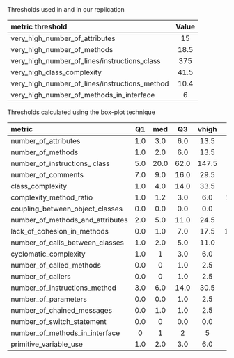 <div id="thresholds_replication">
Thresholds used in  and in our replication

| **metric threshold**                               | **Value** |  
| :------------------------------------------------- | :-------: | 
| very\_high\_number\_of\_attributes                 |    15     | 
| very\_high\_number\_of\_methods                    |   18.5    |  
| very\_high\_number\_of\_lines/instructions\_class  |    375    |  
| very\_high\_class\_complexity                      |   41.5    |  
| very\_high\_number\_of\_lines/instructions\_method |   10.4    |  
| very\_high\_number\_of\_methods\_in\_interface     |     6     |  

</div>

<div id="thresholds_table">
Thresholds calculated using the box-plot technique

| **metric**                 | **Q1** | **med** | **Q3** | **vhigh** | **max** | 
| :------------------------- | :----: | :-----: | :----: | :-------: | :-----: | 
| number\_of\_attributes     |  1.0   |   3.0   |  6.0   |   13.5    |   74    |
| number\_of\_methods        |  1.0   |   2.0   |  6.0   |   13.5    |   189   |
| number\_of\_instructions\_ class|  5.0   |  20.0   |  62.0  |   147.5   |  2939   |
| number\_of\_comments       |  7.0   |   9.0   |  16.0  |   29.5    |   260   |
| class\_complexity          |  1.0   |   4.0   |  14.0  |   33.5    |   398   |
| complexity\_method\_ratio  |  1.0   |   1.2   |  3.0   |    6.0    |  161.0  |
| coupling\_between\_object\_classes       |  0.0   |   0.0   |  0.0   |    0.0    |   15    |
| number\_of\_methods\_and\_attributes      |  2.0   |   5.0   |  11.0  |   24.5    |   248   |
| lack\_of\_cohesion\_in\_methods       |  0.0   |   1.0   |  7.0   |   17.5    |  17608  |
| number\_of\_calls\_between\_classes        |  1.0   |   2.0   |  5.0   |   11.0    |   99    |
| cyclomatic\_complexity     |  1.0   |    1    |  3.0   |    6.0    |   161   |
| number\_of\_called\_methods       |  0.0   |    0    |  1.0   |    2.5    |   61    |
| number\_of\_callers        |  0.0   |    0    |  1.0   |    2.5    |   96    |
| number\_of\_instructions\_method |  3.0   |   6.0   |  14.0  |   30.5    |  2620   |
| number\_of\_parameters     |  0.0   |   0.0   |  1.0   |    2.5    |   13    |
| number\_of\_chained\_messages               |  0.0   |   1.0   |  1.0   |    2.5    |   13    |
| number\_of\_switch\_statement               |  0.0   |    0    |  0.0   |    0.0    |   14    |
| number\_of\_methods\_in\_interface      |   0    |    1    |   2    |     5     |   32    |
| primitive\_variable\_use   |  1.0   |   2.0   |  3.0   |    6.0    |  2422   |

</div>
